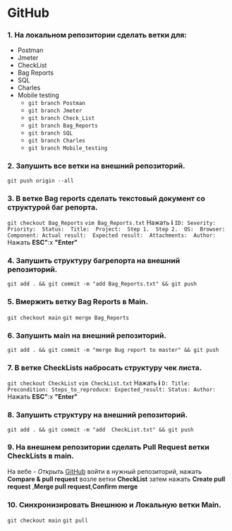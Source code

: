 # GitHub
 ### __1. На локальном репозитории сделать ветки для:__ 
 - Postman 
 - Jmeter
 - CheckList
 - Bag Reports
 - SQL
 - Charles
 - Mobile testing
   + `git branch Postman`
   + `git branch Jmeter`
   + `git branch Check_List`
   + `git branch Bag_Reports`
   + `git branch SQL`
   + `git branch Charles`
   + `git branch Mobile_testing`
### __2. Запушить все ветки на внешний репозиторий.__ 
 `git push origin --all`
### __3. В ветке Bag reports сделать текстовый документ со структурой баг репорта.__ 
 `git checkout Bag_Reports`
 `vim Bag_Reports.txt`
Нажать __i__
`ID:
Severity: 
Priority: 
Status: 
Title: 
Project: 
Step 1. 
Step 2. 
OS: 
Browser: 
Component:
Actual result: 
Expected result: 
Attachments: 
Author:`
Нажать __ESC"__:x __"Enter"__
### __4. Запушить структуру багрепорта на внешний репозиторий.__ 
`git add . && git commit -m "add Bag_Reports.txt" && git push`
### __5. Вмержить ветку Bag Reports в Main.__ 
`git checkout main`
`git merge Bag_Reports`
### __6. Запушить мain на внешний репозиторий.__ 
`git add . && git commit -m "merge Bug report to master" && git push`
### __7. В ветке CheckLists набросать структуру чек листа.__ 
 `git checkout CheckList`
 `vim CheckList.txt`
Нажать __i__
`D:
Title:
Precondition:
Steps_to_reproduce:
Expected_result:
Status:
Author:`
Нажать __ESC"__:x __"Enter"__
### __8. Запушить структуру на внешний репозиторий.__ 
`git add . && git commit -m "add  CheckList.txt" && git push`
### __9. На внешнем репозитории сделать Pull Request ветки CheckLists в main.__ 
На вебе  - *Открыть* [GitHub](https://github.com)  войти в нужный репозиторий, нажать __Compare & pull request__ возле ветки __CheckList__ затем нажать __Create pull request__ ,__Merge pull request__,__Confirm merge__
### __10. Синхронизировать Внешнюю и Локальную ветки Main.__ 
`git checkout main` 
`git pull`
